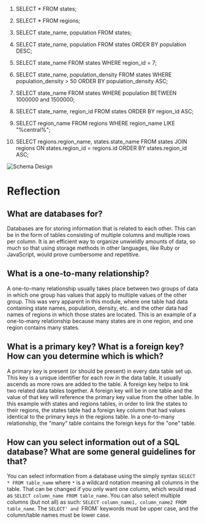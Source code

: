 1. SELECT * FROM states;

2. SELECT * FROM regions;

3. SELECT state_name, population FROM states;

4. SELECT state_name, population FROM states ORDER BY population DESC;

5. SELECT state_name FROM states WHERE region_id = 7;

6. SELECT state_name, population_density FROM states WHERE population_density > 50 ORDER BY population_density ASC;

7. SELECT state_name FROM states WHERE population BETWEEN 1000000 and 1500000;

8. SELECT state_name, region_id FROM states ORDER BY region_id ASC;

9. SELECT region_name FROM regions WHERE region_name LIKE "%central%";

10.  SELECT regions.region_name, states.state_name FROM states JOIN regions ON states.region_id = regions.id ORDER BY states.region_id ASC;

![Schema Design](module_8.4_schema_design)

# Reflection

## What are databases for?

Databases are for storing information that is related to each other. This can be in the form of tables consisting of multiple columns and multiple rows per column. It is an efficient way to organize unwieldly amounts of data, so much so that using storage methods in other languages, like Ruby or JavaScript, would prove cumbersome and repetitive.

## What is a one-to-many relationship?

A one-to-many relationship usually takes place between two groups of data in which one group has values that apply to multiple values of the other group. This was very apparent in this module, where one table had data containing state names, population, density, etc. and the other data had names of regions in which those states are located. This is an example of a one-to-many relationship because many states are in one region, and one region contains many states.

## What is a primary key? What is a foreign key? How can you determine which is which?

A primary key is present (or should be present) in every data table set up. This key is a unique identifier for each row in the data table. It usually ascends as more rows are added to the table. A foreign key helps to link two related data tables together. A foreign key will be in one table and the value of that key will reference the primary key value from the other table. In this example with states and regions tables, in order to link the states to their regions, the states table had a foreign key column that had values identical to the primary keys in the regions table. In a one-to-many relationship, the "many" table contains the foreign keys for the "one" table.

## How can you select information out of a SQL database? What are some general guidelines for that?

You can select information from a database using the simply syntax `SELECT * FROM table_name` where `*` is a wildcard notation meaning all columns in the table. That can be changed if you only want one column, which would read as `SELECT column_name FROM table_name`. You can also select multiple columns (but not all) as such: `SELECT column_name1, column_name2 FROM table_name`. The `SELECT' and `FROM` keywords must be upper case, and the column/table names must be lower case.